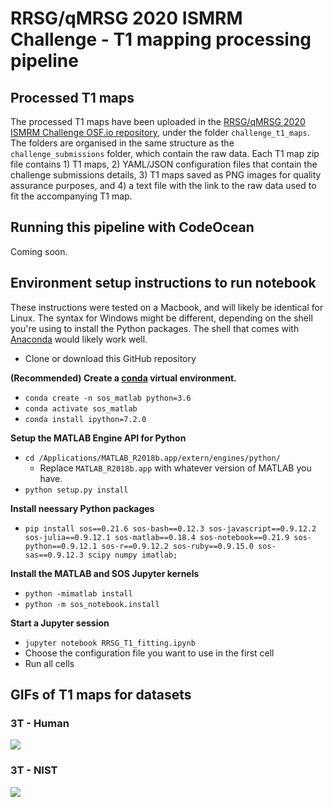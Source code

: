 # RRSG/qMRSG 2020 ISMRM Challenge - T1 mapping processing pipeline

## Processed T1 maps

The processed T1 maps have been uploaded in the [RRSG/qMRSG 2020 ISMRM Challenge OSF.io repository](https://osf.io/ywc9g/), under the folder `challenge_t1_maps`. The folders are organised in the same structure as the `challenge_submissions` folder, which contain the raw data. Each T1 map zip file contains 1) T1 maps, 2) YAML/JSON configuration files that contain the challenge submissions details, 3) T1 maps saved as PNG images for quality assurance purposes, and 4) a text file with the link to the raw data used to fit the accompanying T1 map.

## Running this pipeline with CodeOcean

Coming soon.

## Environment setup instructions to run notebook

These instructions were tested on a Macbook, and will likely be identical for Linux. The syntax for Windows might be different, depending on the shell you're using to install the Python packages. The shell that comes with [Anaconda](https://www.anaconda.com/products/individual) would likely work well.

* Clone or download this GitHub repository

**(Recommended) Create a [conda](https://docs.conda.io/en/latest/) virtual environment.**
* `conda create -n sos_matlab python=3.6`
* `conda activate sos_matlab`
* `conda install ipython=7.2.0`

**Setup the MATLAB Engine API for Python**
* `cd /Applications/MATLAB_R2018b.app/extern/engines/python/`
  * Replace `MATLAB_R2018b.app` with whatever version of MATLAB you have.
* `python setup.py install`

**Install neessary Python packages**

* `pip install sos==0.21.6 sos-bash==0.12.3 sos-javascript==0.9.12.2 sos-julia==0.9.12.1 sos-matlab==0.18.4 sos-notebook==0.21.9 sos-python==0.9.12.1 sos-r==0.9.12.2 sos-ruby==0.9.15.0 sos-sas==0.9.12.3 scipy numpy imatlab;`

**Install the MATLAB and SOS Jupyter kernels**
* `python -mimatlab install`
* `python -m sos_notebook.install`

**Start a Jupyter session**
* `jupyter notebook RRSG_T1_fitting.ipynb`
* Choose the configuration file you want to use in the first cell
* Run all cells

## GIFs of T1 maps for datasets

### 3T - Human

![](./gifs/3T_human.gif)

### 3T - NIST

![](./gifs/3T_NIST.gif)
